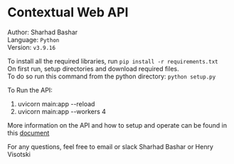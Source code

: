 # Contextual Web API

Author: Sharhad Bashar<br>
Language: `Python`<br>
Version: `v3.9.16`<br>

To install all the required libraries, run `pip install -r requirements.txt`<br>
On first run, setup directories and download required files.<br>
To do so run this command from the python directory: `python setup.py`<br>

To Run the API:
1. uvicorn main:app --reload 
2. uvicorn main:app --workers 4 

More information on the API and how to setup and operate can be found in this [document](https://audiovalley.atlassian.net/wiki/spaces/PPIQ/pages/3648651265/Contextual+API+Data+Models)<br>

For any questions, feel free to email or slack Sharhad Bashar or Henry Visotski<br>